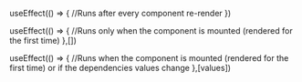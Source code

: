 useEffect(() => {
//Runs after every component re-render
})

useEffect(() => {
//Runs only when the component is mounted (rendered for the first time)
},[])

useEffect(() => {
//Runs when the component is mounted (rendered for the first time) or if the dependencies values change
},[values])

